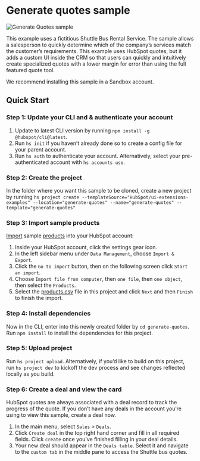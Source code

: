 # Generate quotes sample

![Generate Quotes sample](https://github.com/HubSpot/ui-extensions-examples/assets/110251572/345244de-ed4c-4fee-8dd1-5667600ad94d)


This example uses a fictitious Shuttle Bus Rental Service. The sample allows a salesperson to quickly determine which of the company’s services match the customer’s requirements. This example uses HubSpot quotes, but it adds a custom UI inside the CRM so that users can quickly and intuitively create specialized quotes with a lower margin for error than using the full featured quote tool.

We recommend installing this sample in a Sandbox account.

## Quick Start

### Step 1: Update your CLI and & authenticate your account

1. Update to latest CLI version by running `npm install -g @hubspot/cli@latest`.
1. Run `hs init` if you haven’t already done so to create a config file for your parent account.
1. Run `hs auth` to authenticate your account. Alternatively, select your pre-authenticated account with `hs accounts use`.

### Step 2: Create the project

In the folder where you want this sample to be cloned, create a new project by running `hs project create --templateSource="HubSpot/ui-extensions-examples" --location="generate-quotes" --name="generate-quotes" --template="generate-quotes"`

### Step 3: Import sample products

[Import](https://knowledge.hubspot.com/crm-setup/import-objects) sample [products](./products.csv) into your HubSpot account:

1. Inside your HubSpot account, click the settings gear icon.
1. In the left sidebar menu under `Data Management`, choose `Import & Export`.
1. Click the `Go to import` button, then on the following screen click `Start an import`.
1. Choose `Import file from computer`, then `one file`, then `one object`, then select the `Products`.
1. Select the [products.csv](./products.csv) file in this project and click `Next` and then `Finish` to finish the import.

### Step 4: Install dependencies

Now in the CLI, enter into this newly created folder by `cd generate-quotes`. Run `npm install` to install the dependencies for this project.

### Step 5: Upload project

Run `hs project upload`. Alternatively, if you’d like to build on this project, run `hs project dev` to kickoff the dev process and see changes reflected locally as you build.

### Step 6: Create a deal and view the card

HubSpot quotes are always associated with a deal record to track the progress of the quote. If you don’t have any deals in the account you’re using to view this sample, create a deal now.

1. In the main menu, select `Sales` > `Deals`.
1. Click `Create deal` in the top right hand corner and fill in all required fields. Click `create` once you’ve finished filling in your deal details.
1. Your new deal should appear in the `Deals table`. Select it and navigate to the `custom tab` in the middle pane to access the Shuttle bus quotes.
